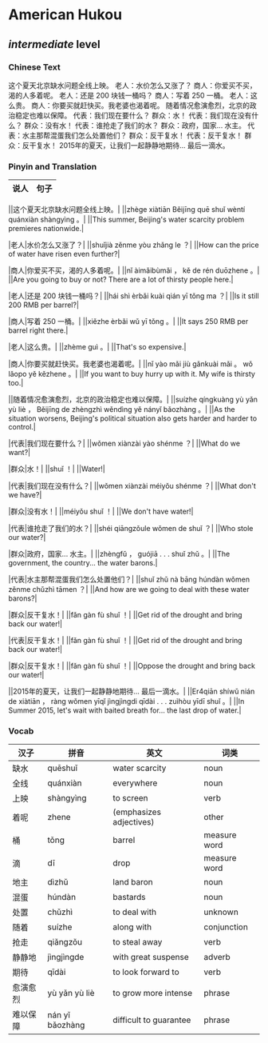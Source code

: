 # American Hukou
## *intermediate* level

### Chinese Text
这个夏天北京缺水问题全线上映。
老人：水价怎么又涨了？
商人：你爱买不买，渴的人多着呢。
老人：还是 200 块钱一桶吗？
商人：写着 250 一桶。
老人：这么贵。
商人：你要买就赶快买。我老婆也渴着呢。
随着情况愈演愈烈，北京的政治稳定也难以保障。
代表：我们现在要什么？
群众：水！
代表：我们现在没有什么？
群众：没有水！
代表：谁抢走了我们的水？
群众：政府，国家... 水主。
代表：水主那帮混蛋我们怎么处置他们？
群众：反干复水！
代表：反干复水！
群众：反干复水！
2015年的夏天，让我们一起静静地期待... 最后一滴水。

### Pinyin and Translation
|说人|句子|
|----|----|

||这个夏天北京缺水问题全线上映。|
||zhège xiàtiān Běijīng quē shuǐ  wèntí quánxiàn shàngyìng 。|
||This summer, Beijing's water scarcity problem premieres nationwide.|

|老人|水价怎么又涨了？|
||shuǐjià zěnme yòu zhǎng le ？|
||How can the price of water have risen even further?|

|商人|你爱买不买，渴的人多着呢。|
||nǐ àimǎibùmǎi ， kě de rén duōzhene 。|
||Are you going to buy or not? There are a lot of thirsty people here.|

|老人|还是 200 块钱一桶吗？|
||hái shì èrbǎi kuài qián yī tǒng ma ？|
||Is it still 200 RMB per barrel?|

|商人|写着 250 一桶。|
||xiězhe èrbǎi wǔ yī tǒng 。|
||It says 250 RMB per barrel right there.|

|老人|这么贵。|
||zhème guì 。|
||That's so expensive.|

|商人|你要买就赶快买。我老婆也渴着呢。|
||nǐ yào mǎi jiù gǎnkuài mǎi 。 wǒ lǎopo yě kězhene 。|
||If you want to buy hurry up with it. My wife is thirsty too.|

||随着情况愈演愈烈，北京的政治稳定也难以保障。|
||suízhe qíngkuàng yù yǎn  yù liè ， Běijīng de zhèngzhì wěndìng yě nányǐ bǎozhàng 。|
||As the situation worsens, Beijing's political situation also gets harder and harder to control.|

|代表|我们现在要什么？|
||wǒmen xiànzài yào shénme ？|
||What do we want?|

|群众|水！|
||shuǐ ！|
||Water!|

|代表|我们现在没有什么？|
||wǒmen xiànzài méiyǒu shénme ？|
||What don't we have?|

|群众|没有水！|
||méiyǒu shuǐ ！|
||We don't have water!|

|代表|谁抢走了我们的水？|
||shéi qiāngzǒule wǒmen de shuǐ ？|
||Who stole our water?|

|群众|政府，国家... 水主。|
||zhèngfǔ ， guójiā . . .  shuǐ zhǔ 。|
||The government, the country... the water barons.|

|代表|水主那帮混蛋我们怎么处置他们？|
||shuǐ zhǔ nà bāng húndàn wǒmen zěnme chǔzhì tāmen ？|
||And how are we going to deal with these water barons?|

|群众|反干复水！|
||fǎn gàn fù shuǐ ！|
||Get rid of the drought and bring back our water!|

|代表|反干复水！|
||fǎn gàn fù shuǐ ！|
||Get rid of the drought and bring back our water!|

|群众|反干复水！|
||fǎn gàn fù shuǐ ！|
||Oppose the drought and bring back our water!|

||2015年的夏天，让我们一起静静地期待... 最后一滴水。|
||Er4qiān shíwǔ  nián de xiàtiān ， ràng wǒmen yīqǐ jìngjìngdi qīdài . . .  zuìhòu yīdī shuǐ 。|
||In Summer 2015, let's wait with baited breath for... the last drop of water.|
### Vocab
|汉子|拼音|英文|词类|
|----|----|----|----|
|缺水|quēshuǐ|water scarcity|noun|
|全线|quánxiàn|everywhere|noun|
|上映|shàngyìng|to screen|verb|
|着呢|zhene|(emphasizes adjectives)|other|
|桶|tǒng|barrel|measure word|
|滴|dī|drop|measure word|
|地主|dìzhǔ|land baron|noun|
|混蛋|húndàn|bastards|noun|
|处置|chǔzhì|to deal with|unknown|
|随着|suízhe|along with|conjunction|
|抢走|qiǎngzǒu|to steal away|verb|
|静静地|jìngjìngde|with great suspense|adverb|
|期待|qīdài|to look forward to|verb|
|愈演愈烈|yù yǎn  yù liè|to grow more intense|phrase|
|难以保障|nán yǐ bǎozhàng|difficult to guarantee|phrase|